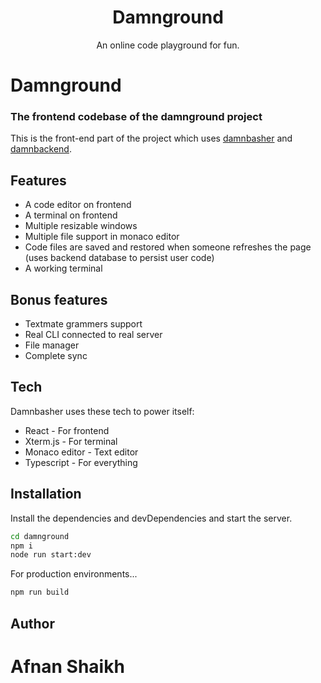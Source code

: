 <div align="center">
  <h1>Damnground</h1>

  <p>An online code playground for fun.</p>
</div>

# Damnground

### The frontend codebase of the damnground project

This is the front-end part of the project which uses [damnbasher](https://github.com/IamAfnanSk/damnbasher) and [damnbackend](https://github.com/IamAfnanSk/damnbackend).

## Features

- A code editor on frontend
- A terminal on frontend
- Multiple resizable windows
- Multiple file support in monaco editor
- Code files are saved and restored when someone refreshes the page (uses backend database to persist user code)
- A working terminal

## Bonus features

- Textmate grammers support
- Real CLI connected to real server
- File manager
- Complete sync

## Tech

Damnbasher uses these tech to power itself:

- React - For frontend
- Xterm.js - For terminal
- Monaco editor - Text editor
- Typescript - For everything

## Installation

Install the dependencies and devDependencies and start the server.

```sh
cd damnground
npm i
node run start:dev
```

For production environments...

```sh
npm run build
```

## Author

# Afnan Shaikh

